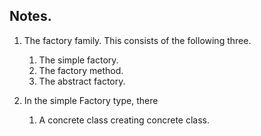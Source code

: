 
## Notes.

1. The factory family. This consists of the following three.
   1. The simple factory.
   2. The factory method.
   3. The abstract factory. 

2. In the simple Factory type, there
   1. A concrete class creating concrete class.
